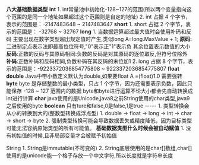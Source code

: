 **八大基础数据类型**
	**int**
		1. int常量池中初始化-128~127的范围(所以两个变量指向这个范围的是同一个地址如果超过这个范围则是自定的地址)
		2. int 占据 4 个字节，表示的范围是：-2147483648 ~ 2147483647
	**short**
		1. short 占据 2 个字节，表示的范围是： -32768 ~ 32767
	**long**
		1. 当数据运算超过最大值时会使用补码和反码
			主要出现在数字类型超出规定值时产生,类似long A=long.MaxValue + 1;
			**原码:** 二进制定点表示法即最高位位符号,"0"表示正"1"表示负
			其余位置表示数值的大小
			**反码**:正数的反码与其原码相同:负数的反码是对其原码的逐位取反,但符号位除外
			**补码**:正数补码和反码相同,负数补码在其反码的末位加1
		2. long 占据 8 个字节，表示的范围是：-9223372036854775808 ~ 9223372036854775807
	**float**
	**double**
		Java中带小数定义默认为double,如果要float A =(float)1.0  需要强转
	**byte**
		byte 是存储整数的最小类型，只占 1 个字节，因为还需要表示负数，因此只能保存 -128 ~ 127 范围内的数据
		byte和byte进行运算不论大小都会先自动转换成int进行计算
	**char**
		java使用的是Unicode,java8之前String使用的char类型,java9之后使用的byte
	**boolean**
		只有ture和false,0是false,1是true
	-----
	1. 类型转换会从小的转换到大的(整数型转换成浮点型)
		1. double -> float -> long -> int -> char -> short -> byte
		2. 强制类型转换可能会导致数据丢失或精度降低，因为目标类型可能无法容纳原始类型的所有可能值。
**基础数据类型什么时候会被自动赋值**
	1. 没有初始值的时候,且非局部变量才会被赋予初始值

String
	1. String是immutable(不可变的)
	2. String底层使用的是char[]数组,char[]使用的是unicode能一个格子存放一个中文字符,所以长度就是字符串长度
















